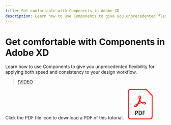 ```yaml
---
title: Get comfortable with Components in Adobe XD
description: Learn how to use Components to give you unprecedented flexibility for applying both speed and consistency to your design workflow
---
```


# Get comfortable with Components in Adobe XD

Learn how to use Components to give you unprecedented flexibility for applying both speed and consistency to your design workflow.

>[!VIDEO](https://video.tv.adobe.com/v/331003?hidetitle=true)

Click the PDF file icon to download a PDF of this tutorial.
[![PDF File Icon](../assets/acrobat_PDF_96.png)](../quick-reference/LetsXDSeeHowtoDesignPrototypeandHandofftoTeams.pdf)



















